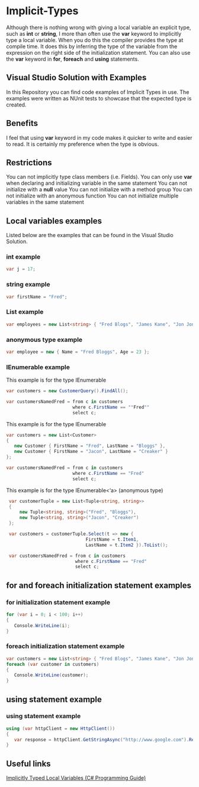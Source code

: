 # Implicit-Types
Although there is nothing wrong with giving a local variable an explicit type, such as **int** or **string**,  I more than often use the **var** keyword to implicitly type a local variable.  When you do this the compiler provides the type at compile time.  It does this by inferring the type of the variable from the expression on the right side of the initialization statement.
You can also use the **var** keyword in **for**, **foreach** and **using** statements.

## Visual Studio Solution with Examples
In this Repository you can find code examples of Implicit Types in use.  The examples were written as NUnit tests to showcase that the expected type is created.


## Benefits

I feel that using **var** keyword in my code makes it quicker to write and easier to read.  It is certainly my preference when the type is obvious.

## Restrictions

You can not implicitly type class members (i.e. Fields).
You can only use **var** when declaring and initializing variable in the same statement
You can not initialize with a **null** value
You can not initialize with a method group
You can not initialize with an anonymous function
You can not initialize multiple variables in the same statement

## Local variables examples

Listed below are the examples that can be found in the Visual Studio Solution.

### int example

```c#
var j = 17;
```

### string example
```c#
var firstName = "Fred";
```

### List example
```c#
var employees = new List<string> { "Fred Blogs", "James Kane", "Jon Jones"};
```

### anonymous type example
```c#
var employee = new { Name = "Fred Bloggs", Age = 23 };
```

### IEnumerable example

This example is for the type IEnumerable

```c#
var customers = new CustomerQuery().FindAll();

var customersNamedFred = from c in customers
                         where c.FirstName == ""Fred""
                         select c;
```

This example is for the type IEnumerable
```c#
var customers = new List<Customer>
{
   new Customer { FirstName = "Fred", LastName = "Bloggs" },
   new Customer { FirstName = "Jacon", LastName = "Creaker" }
};

var customersNamedFred = from c in customers
                         where c.FirstName == "Fred"
                         select c;
```

This example is for the type IEnumerable<‘a> (anonymous type)

```c#
 var customerTuple = new List<Tuple<string, string>>
 {
     new Tuple<string, string>("Fred", "Bloggs"),
     new Tuple<string, string>("Jacon", "Creaker")
 };

 var customers = customerTuple.Select(t => new { 
                              FirstName = t.Item1, 
                              LastName = t.Item2 }).ToList();

 var customersNamedFred = from c in customers
                          where c.FirstName == "Fred"
                          select c;
```

## for and foreach initialization statement examples


### for initialization statement example

```c#
for (var i = 0; i < 100; i++)
{
   Console.WriteLine(i);
}

```

### foreach initialization statement example

```c#
var customers = new List<string> { "Fred Blogs", "James Kane", "Jon Jones"};
foreach (var customer in customers)
{
   Console.WriteLine(customer);
}
```

## using statement example

### using statement example

```c#
using (var httpClient = new HttpClient())
{
   var response = httpClient.GetStringAsync("http://www.google.com").Result;               
}
```

## Useful links

[Implicitly Typed Local Variables (C# Programming Guide)](https://msdn.microsoft.com/en-us/library/bb384061.aspx)